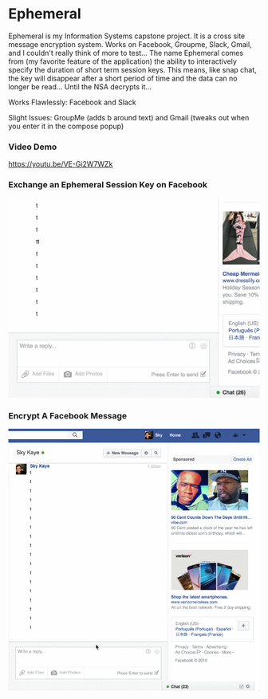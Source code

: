 # Ephemeral

Ephemeral is my Information Systems capstone project. It is a cross site message encryption system.
Works on Facebook, Groupme, Slack, Gmail, and I couldn't really think of more to test...
The name Ephemeral comes from (my favorite feature of the application) the ability to interactively specify the duration of short term session keys. This means, like snap chat, the key will disappear after a short period of time and the data can no longer be read... Until the NSA decrypts it...

Works Flawlessly:  Facebook and Slack

Slight Issues: GroupMe (adds b around text) and Gmail  (tweaks out when you enter it in the compose popup)

### Video Demo
https://youtu.be/VE-Gi2W7WZk

### Exchange an Ephemeral Session Key on Facebook
![Encrypt Facebook Message](https://raw.githubusercontent.com/PseudoSky/Psypher/master/lib/img/key-exchange.gif)

### Encrypt A Facebook Message
![Encrypt Facebook Message](https://raw.githubusercontent.com/PseudoSky/Psypher/master/lib/img/encrypt-text.gif)

